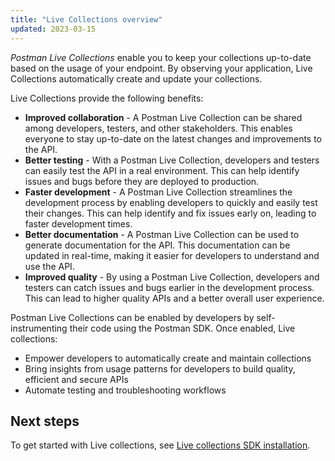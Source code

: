 ```yaml
---
title: "Live Collections overview"
updated: 2023-03-15
---
```


_Postman Live Collections_ enable you to keep your collections up-to-date based on the usage of your endpoint. By observing your application, Live Collections automatically create and update your collections.

Live Collections provide the following benefits:

* **Improved collaboration** - A Postman Live Collection can be shared among developers, testers, and other stakeholders. This enables everyone to stay up-to-date on the latest changes and improvements to the API.
* **Better testing** - With a Postman Live Collection, developers and testers can easily test the API in a real environment. This can help identify issues and bugs before they are deployed to production.
* **Faster development** - A Postman Live Collection streamlines the development process by enabling developers to quickly and easily test their changes. This can help identify and fix issues early on, leading to faster development times.
* **Better documentation** -  A Postman Live Collection can be used to generate documentation for the API. This documentation can be updated in real-time, making it easier for developers to understand and use the API.
* **Improved quality** - By using a Postman Live Collection, developers and testers can catch issues and bugs earlier in the development process. This can lead to higher quality APIs and a better overall user experience.

Postman Live Collections can be enabled by developers by self-instrumenting their code using the Postman SDK. Once enabled, Live collections:

* Empower developers to automatically create and maintain collections
* Bring insights from usage patterns for developers to build quality, efficient and secure APIs
* Automate testing and troubleshooting workflows

## Next steps

To get started with Live collections, see [Live collections SDK installation](/docs/collections/live-collections/live-collections-sdk-install/).
